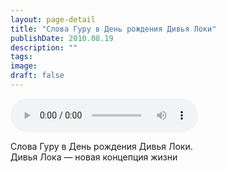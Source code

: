 ```yaml
---
layout: page-detail
title: "Слова Гуру в День рождения Дивья Локи"
publishDate: 2010.08.19
description: ""
tags:
image:
draft: false
---
```


<audio title="2010.08.19 - Слова Гуру в День рождения Дивья Локи.mp3" src="/upload/iblock/bf2/bf2074dc56cf64d161e789db5d511f40.mp3" controls=""></audio>

 Слова Гуру в День рождения Дивья Локи.  
 Дивья Лока — новая концепция жизни   

  
